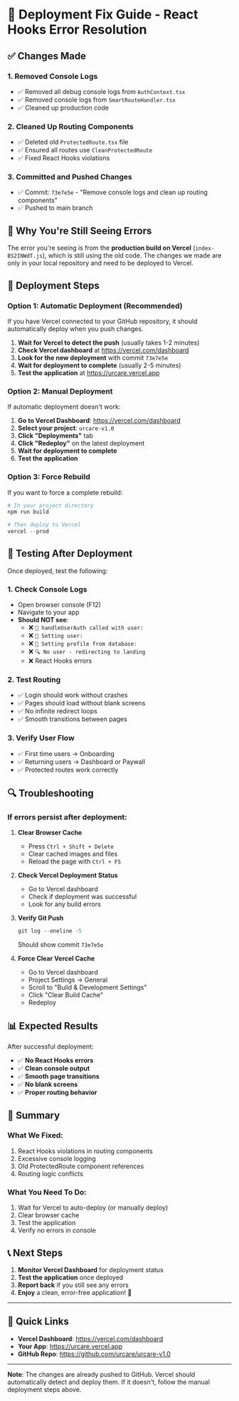 # 🚀 Deployment Fix Guide - React Hooks Error Resolution

## ✅ Changes Made

### 1. **Removed Console Logs**
- ✅ Removed all debug console logs from `AuthContext.tsx`
- ✅ Removed console logs from `SmartRouteHandler.tsx`
- ✅ Cleaned up production code

### 2. **Cleaned Up Routing Components**
- ✅ Deleted old `ProtectedRoute.tsx` file
- ✅ Ensured all routes use `CleanProtectedRoute`
- ✅ Fixed React Hooks violations

### 3. **Committed and Pushed Changes**
- ✅ Commit: `73e7e5e` - "Remove console logs and clean up routing components"
- ✅ Pushed to main branch

## 🔧 Why You're Still Seeing Errors

The error you're seeing is from the **production build on Vercel** (`index-BS2INWdT.js`), which is still using the old code. The changes we made are only in your local repository and need to be deployed to Vercel.

## 🚀 Deployment Steps

### **Option 1: Automatic Deployment (Recommended)**
If you have Vercel connected to your GitHub repository, it should automatically deploy when you push changes.

1. **Wait for Vercel to detect the push** (usually takes 1-2 minutes)
2. **Check Vercel dashboard** at https://vercel.com/dashboard
3. **Look for the new deployment** with commit `73e7e5e`
4. **Wait for deployment to complete** (usually 2-5 minutes)
5. **Test the application** at https://urcare.vercel.app

### **Option 2: Manual Deployment**
If automatic deployment doesn't work:

1. **Go to Vercel Dashboard**: https://vercel.com/dashboard
2. **Select your project**: `urcare-v1.0`
3. **Click "Deployments"** tab
4. **Click "Redeploy"** on the latest deployment
5. **Wait for deployment to complete**
6. **Test the application**

### **Option 3: Force Rebuild**
If you want to force a complete rebuild:

```powershell
# In your project directory
npm run build

# Then deploy to Vercel
vercel --prod
```

## 🧪 Testing After Deployment

Once deployed, test the following:

### **1. Check Console Logs**
- Open browser console (F12)
- Navigate to your app
- **Should NOT see**:
  - ❌ `🔄 handleUserAuth called with user:`
  - ❌ `🔄 Setting user:`
  - ❌ `🔄 Setting profile from database:`
  - ❌ `🔍 No user - redirecting to landing`
  - ❌ React Hooks errors

### **2. Test Routing**
- ✅ Login should work without crashes
- ✅ Pages should load without blank screens
- ✅ No infinite redirect loops
- ✅ Smooth transitions between pages

### **3. Verify User Flow**
- ✅ First time users → Onboarding
- ✅ Returning users → Dashboard or Paywall
- ✅ Protected routes work correctly

## 🔍 Troubleshooting

### **If errors persist after deployment:**

1. **Clear Browser Cache**
   - Press `Ctrl + Shift + Delete`
   - Clear cached images and files
   - Reload the page with `Ctrl + F5`

2. **Check Vercel Deployment Status**
   - Go to Vercel dashboard
   - Check if deployment was successful
   - Look for any build errors

3. **Verify Git Push**
   ```powershell
   git log --oneline -5
   ```
   Should show commit `73e7e5e`

4. **Force Clear Vercel Cache**
   - Go to Vercel dashboard
   - Project Settings → General
   - Scroll to "Build & Development Settings"
   - Click "Clear Build Cache"
   - Redeploy

## 📊 Expected Results

After successful deployment:

- ✅ **No React Hooks errors**
- ✅ **Clean console output**
- ✅ **Smooth page transitions**
- ✅ **No blank screens**
- ✅ **Proper routing behavior**

## 🎯 Summary

### **What We Fixed:**
1. React Hooks violations in routing components
2. Excessive console logging
3. Old ProtectedRoute component references
4. Routing logic conflicts

### **What You Need To Do:**
1. Wait for Vercel to auto-deploy (or manually deploy)
2. Clear browser cache
3. Test the application
4. Verify no errors in console

## 📞 Next Steps

1. **Monitor Vercel Dashboard** for deployment status
2. **Test the application** once deployed
3. **Report back** if you still see any errors
4. **Enjoy** a clean, error-free application! 🎉

---

## 🔗 Quick Links

- **Vercel Dashboard**: https://vercel.com/dashboard
- **Your App**: https://urcare.vercel.app
- **GitHub Repo**: https://github.com/urcare/urcare-v1.0

---

**Note**: The changes are already pushed to GitHub. Vercel should automatically detect and deploy them. If it doesn't, follow the manual deployment steps above.
